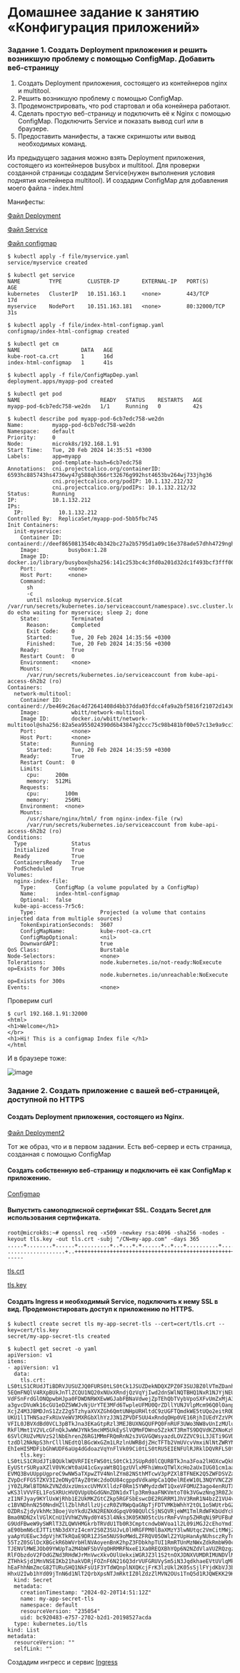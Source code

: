 # Домашнее задание к занятию «Конфигурация приложений»
### Задание 1. Создать Deployment приложения и решить возникшую проблему с помощью ConfigMap. Добавить веб-страницу
1) Создать Deployment приложения, состоящего из контейнеров nginx и multitool.
2) Решить возникшую проблему с помощью ConfigMap.
3) Продемонстрировать, что pod стартовал и оба конейнера работают.
4) Сделать простую веб-страницу и подключить её к Nginx с помощью ConfigMap. Подключить Service и показать вывод curl или в браузере.
5) Предоставить манифесты, а также скриншоты или вывод необходимых команд.

Из предыдущего задания можно взять Deployment приложения, состоящего из контейнеров busybox и multitool. Для проверки созданной страницы создадим Service(нужен выполнения условия поднятия контейнера multitool). И создадим ConfigMap для добавления моего файла - index.html

Манифесты:

[Файл Deployment](https://github.com/dikalov/devops-28/blob/main/kuber-homeworks/2.3%20/file%20/ConfigMapDep.yaml)

[Файл Service](https://github.com/dikalov/devops-28/blob/main/kuber-homeworks/2.3%20/file%20/myservice.yaml)

[Файл configmap](https://github.com/dikalov/devops-28/blob/main/kuber-homeworks/2.3%20/file%20/index-html-configmap.yaml)

```
$ kubectl apply -f file/myservice.yaml 
service/myservice created

$ kubectl get service
NAME         TYPE        CLUSTER-IP       EXTERNAL-IP   PORT(S)                         AGE
kubernetes   ClusterIP   10.151.163.1     <none>        443/TCP                         17d
myservice    NodePort    10.151.163.181   <none>        80:32000/TCP                    31s

$ kubectl apply -f file/index-html-configmap.yaml 
configmap/index-html-configmap created

$ kubectl get cm
NAME                   DATA   AGE
kube-root-ca.crt       1      16d
index-html-configmap   1      41s

$ kubectl apply -f file/ConfigMapDep.yaml 
deployment.apps/myapp-pod created

$ kubectl get pod
NAME                         READY   STATUS    RESTARTS   AGE
myapp-pod-6cb7edc758-we2dn   1/1     Running   0          42s
```
```
$ kubectl describe pod myapp-pod-6cb7edc758-we2dn
Name:         myapp-pod-6cb7edc758-we2dn
Namespace:    default
Priority:     0
Node:         microk8s/192.168.1.91
Start Time:   Tue, 20 Feb 2024 14:35:51 +0300
Labels:       app=myapp
              pod-template-hash=6cb7edc758
Annotations:  cni.projectcalico.org/containerID: 6593hc885743hs4736wy47g588qh366rt32676g992hst4653bv264wj733jhg36
              cni.projectcalico.org/podIP: 10.1.132.212/32
              cni.projectcalico.org/podIPs: 10.1.132.212/32
Status:       Running
IP:           10.1.132.212
IPs:
  IP:           10.1.132.212
Controlled By:  ReplicaSet/myapp-pod-5bb5fbc745
Init Containers:
  init-myservice:
    Container ID:  containerd://deef8650813540c4b342bc27a2b5795d1a09c16e378ade57dhh4729ngh45gsf4
    Image:         busybox:1.28
    Image ID:      docker.io/library/busybox@sha256:141c253bc4c3fd0a201d32dc1f493bcf3fff003b6df416dea4f41046e0f37d47
    Port:          <none>
    Host Port:     <none>
    Command:
      sh
      -c
      until nslookup myservice.$(cat /var/run/secrets/kubernetes.io/serviceaccount/namespace).svc.cluster.local; do echo waiting for myservice; sleep 2; done
    State:          Terminated
      Reason:       Completed
      Exit Code:    0
      Started:      Tue, 20 Feb 2024 14:35:56 +0300
      Finished:     Tue, 20 Feb 2024 14:35:56 +0300
    Ready:          True
    Restart Count:  0
    Environment:    <none>
    Mounts:
      /var/run/secrets/kubernetes.io/serviceaccount from kube-api-access-6h2b2 (ro)
Containers:
  network-multitool:
    Container ID:   containerd://be469c26ac4d72641408d4bb37dda03fdcc4fa9a2bf5816f21072d1436bc640a
    Image:          wbitt/network-multitool
    Image ID:       docker.io/wbitt/network-multitool@sha256:82a5ea955024390d6b43847g2ccc75c98b481bf00e57c13e9a9cc1458eb92652
    Port:           <none>
    Host Port:      <none>
    State:          Running
      Started:      Tue, 20 Feb 2024 14:35:59 +0300
    Ready:          True
    Restart Count:  0
    Limits:
      cpu:     200m
      memory:  512Mi
    Requests:
      cpu:        100m
      memory:     256Mi
    Environment:  <none>
    Mounts:
      /usr/share/nginx/html/ from nginx-index-file (rw)
      /var/run/secrets/kubernetes.io/serviceaccount from kube-api-access-6h2b2 (ro)
Conditions:
  Type              Status
  Initialized       True
  Ready             True
  ContainersReady   True
  PodScheduled      True
Volumes:
  nginx-index-file:
    Type:      ConfigMap (a volume populated by a ConfigMap)
    Name:      index-html-configmap
    Optional:  false
  kube-api-access-7r5c6:
    Type:                    Projected (a volume that contains injected data from multiple sources)
    TokenExpirationSeconds:  3607
    ConfigMapName:           kube-root-ca.crt
    ConfigMapOptional:       <nil>
    DownwardAPI:             true
QoS Class:                   Burstable
Node-Selectors:              <none>
Tolerations:                 node.kubernetes.io/not-ready:NoExecute op=Exists for 300s
                             node.kubernetes.io/unreachable:NoExecute op=Exists for 300s
Events:                      <none>
```
Проверим curl
```
$ curl 192.168.1.91:32000
<html>
<h1>Welcome</h1>
</br>
<h1>Hi! This is a configmap Index file </h1>
</html
```
И в браузере тоже:

![image](https://github.com/dikalov/devops-28/assets/126553776/566d38fa-485e-476b-a128-37be1d53f5d9)

### Задание 2. Создать приложение с вашей веб-страницей, доступной по HTTPS
#### Создать Deployment приложения, состоящего из Nginx.

[Файл Deployment2](https://github.com/dikalov/devops-28/blob/main/kuber-homeworks/2.3%20/file%20/ConfigMapDep2.yaml)

Тот же образ, что и в первом задании. Есть веб-сервер и есть страница, созданная с помощью ConfigMap

#### Создать собственную веб-страницу и подключить её как ConfigMap к приложению.

[Configmap](https://github.com/dikalov/devops-28/blob/main/kuber-homeworks/2.3%20/file%20/index-html-configmap.yaml)

#### Выпустить самоподписной сертификат SSL. Создать Secret для использования сертификата.
```
root@microk8s:~# openssl req -x509 -newkey rsa:4096 -sha256 -nodes -keyout tls.key -out tls.crt -subj "/CN=my-app.com" -days 365
.....+........+......+..........+..+...+.+......+..+...+..........+.....+++++++++++++++++++++++++++++++++++++++++++++++++++++++++++++++++*......+.+...+......+.........+..+..................+.+.....+....+......+.....+++++++++++++++++++++++++++++++++++++++++++++++++++++++++++++++++*.+.+..................+..+................+.........+........+.+..............+.+.....+.+.........+.....+.+.....+.+..+...+...+.+......+............+...+...+..+..........+..+...+.............+......+........+.+.........+.................+......+...+.+...........+.......+..+.+........+......+...+.+...........+...+......+....+.....+..........+...+........+.......+.........+...........+.........+.+............+..+.+..+.......+.....+...+.......+.........+.........+......+...........+......+...+.......+..+............................+.........+.....+...+......+................+++++++++++++++++++++++++++++++++++++++++++++++++++++++++++++++++
..................+..+++++++++++++++++++++++++++++++++++++++++++++++++++++++++++++++++*..+........+++++++++++++++++++++++++++++++++++++++++++++++++++++++++++++++++*............................+............+....+.........+....................+...+...+..........+.........+...+........+.......+...............+.....+.........+.........+.........+...+...............+....+...........+...+.+.........+.....+............+.........+...+.......+...+........+.........+...+..........+................................+...+......+.........+.............+.........+...+..+.+..................+......+........+...+.......+...............+.....+............+.+.....+...+.+...+...+............+...+.....+..........+..+.......+...+.....+......+...................+...+........+...............+.+...............+......+............+.....+.....................+.+...+...........+.......+..............+...+.+.........+...+........+.+.........+..............................+..+...+....+...+........+.+...............+.....................+.....+.........+.+..............+.+..............+.........+.+++++++++++++++++++++++++++++++++++++++++++++++++++++++++++++++++
-----
```
[tls.crt](https://github.com/dikalov/devops-28/blob/main/kuber-homeworks/2.3%20/file%20/tls.crt)

[tls.key](https://github.com/dikalov/devops-28/blob/main/kuber-homeworks/2.3%20/file%20/tls.key)

#### Создать Ingress и необходимый Service, подключить к нему SSL в вид. Продемонстировать доступ к приложению по HTTPS.
```
$ kubectl create secret tls my-app-secret-tls --cert=cert/tls.crt --key=cert/tls.key 
secret/my-app-secret-tls created
```
```
$ kubectl get secret -o yaml
apiVersion: v1
items:
- apiVersion: v1
  data:
    tls.crt: LS0tLS1CRUdJTiBDRVJUSUZJQ0FURS0tLS0tCk1JSUZDekNDQXZPZ0F3SUJBZ0lVTmZDanhNT3JzQlRTVjFIYytndHMwMUk5Nlg0d0RRWUpLb1pJaHZjTkFRRUwKQlFBd0ZURVRNQkVHQTFVRUF3d0tiWGt0WVhCd0xtTnZiVEFlRncweU16QXpNamt4TVRNME5EQmFGdzB5TkRBegpNamd4TVRNME
5EQmFNQlV4RXpBUkJnTlZCQU1NQ20xNUxXRndjQzVqYjIwd2dnSWlNQTBHQ1NxR1NJYjNEUUVCCkFRVUFBNElDRHdBd2dnSUtBb0lDQVFEUGhjL3oyNmdIYXRuRnBibk9uNGlwaWhoVGlpWFRFOUNaY3VTaGZNL2oKNDhXdEQrdmNiOU56UUZ4Z2tCQjlwK1ZMV2F4MnBHc0NPMWtFRUFOYlNSMXFhMlEra0lEcml2Z
VdFSnFrdGlONQpwbHJpa0FDWDNRWXEwWGJabFBNaVdwejZpTEhQbTVybVpoSXFvUmZxMjA3dld3a09nZGs2dlRCMVZpdXhJeU15CjNNckxkSk9XYkpaRnJHOVpURUUwQXQ2ZHgyNEhwaUN1bGJxZzJ5RDJpemFGWGg1eVdKdm1DZ2F0SmlqMmZRR0UKY3Q1ZVZzWTJGSWtvSnJnWkFIYzRhL1A0dUpQRUxDcG9RSmlS
a3gvcDVuWk16cGU1eDZ5WWJvNjUrYTE3MFd6TwpleUFMU0QrZDllYUNJVlpMcm96Q0lOanp3eCtscDJsL0ZTa3o3cHNOekpUNjQ4ZFVyUjB6MUdPVHBxZGVGUkhVCmVtRnNndnNwcTR0MTlKSUJNRWRyWVNMSW9TcHZ3T05pbEN4NzdXekVZYmNZNE5kRVNwS2RyZkYvUnhQa3U3Y3IKc1FGa1JoNy9lWkNwUUZJNkp
XcjZ4M3JBMDJnS1ZzZ2g5TzhyaXVXZGh6QmtUNHpURHltdC9zUGFTQmdkWE5tUQo2eitRODYvNHVjVzc1N3ZQU1V3MHZXSThlNVFQNzI4RUtSVHM5V0I4blAwVVFwVlg1djNzRjFha3RDbVVBRTNYCkFMVDBwZmhiNllYSkhNdEJDSGtaS1RaN0hwcG15ZnRoeWZkMDhMWkRFbjBySHNTZkJpSVA4Y2NGS0VpQUwzZG
UKU1l1THNSazFxRUxVeWV3MXRGbXlhYzJ3N1ZPVDF5UU4xRndqOHp0VE16RjhIUEdYZzVPQTZOTVBXNFlNOUVrQQorUUlEQVFBQm8xTXdVVEFkQmdOVkhRNEVGZ1FVSndMbGo3TTlYbjd0K3U4U3BKR2t6Q2diaE00d0h3WURWUjBqCkJCZ3dGb0FVSndMbGo3TTlYbjd0K3U4U3BKR2t6Q2diaE00d0R3WURWUjBUQ
VFIL0JBVXdBd0VCL3pBTkJna3EKaGtpRzl3MEJBUXNGQUFPQ0FnRUF3UWo3NW8vUnIzMUluK0ROSnF2TS9GR05VTDk3NnFsYlpEU1U3ekdPdXlWTwp6YUl0UzVLNzZvc2Z3Y3I4N09FWFM3djN6b3VDZGYyTkV2VTVtVFREUUZLWGV2WnVrbVMyL0g4VU15a1RFSmc5ClFyN1gzR2kxdE1mWE1Kei9aT3VqK2NiSEJs
RkFlMmt1V2VLcGFnQkJwWWJYNk5mcHM5UkEySlVQMmFDWno5ZzkKT3RmTS9DQVdKZXNoKzhhemZLK080dVhxR09HTXhUdHJ6MVpFUEE2YlQxWTlWaUpaOENUMDNxQVBlRW5LUmI2WAphanpWT0ljYUZ0QmV5bXZyNlFYZlh2aVE1Tm1GQXM4Y216TlFkNGFLclZSeDhIcGd4N1Irc1FjRTB4eUM3ei85CjUvekVNVnZ
6SVlCRUZvMUVzS2lNbEhrenZ6RG1MMmFRQmRnN2s3VGVGQWsyazdLOVZZVC9iL3JETi9GVDM4OXEKVXcwZEVZQzVhLzhHai85VE52amUvQVJHcW5NcU9EeDZ6VmlyT1RYRUhySHlGcFlOSCtmVlVFTVE0RUtGUW9NYQptT25vWnd5Mm5OWjFrdTQ0WkVKYUd6b1QyOTY3dHJrdU5VdU5ZbGJyN3hrS0llMEZrNFpvbm
tzdDl2NkNpS3hrClllNEdtQlBGcWxGZm1LRzlnUWRBdjZHcTFTb2VmUVcvVmxiNlNtZWRYNDFFODdablpEdW1JdWJlbmNwNnB6bkgKcmdMNTJYamVSbXlWc09Uazh4UFp3ejNXUWdZMFp3QThyWklLRHRZeko0aFo0YUZqUHBqTnJwN2xjYWRSTmhUVApBOWl2UVd0aU52UVB1eGdUNGR4VUZZamp3eHZFMjRHdjhOS
EhIeHI5MDFibGhWUDF6aUg4dGdoazVqYnFlVk09Ci0tLS0tRU5EIENFUlRJRklDQVRFLS0tLS0K
    tls.key: LS0tLS1CRUdJTiBQUklWQVRFIEtFWS0tLS0tCk1JSUpRd0lCQURBTkJna3Foa2lHOXcwQkFRRUZBQVNDQ1Mwd2dna3BBZ0VBQW9JQ0FRRFBoYy96MjZnSGF0bkYKcGJuT240aXBpaGhUaWlYVEU5Q1pjdVNoZk0vajQ4V3REK3ZjYjlOelFGeGdrQkI5cCtWTFdheDJwR3NDTzFrRQpFQU5iU1IxcW
EyUStrSURyaXZlV0VKcWt0aU41cGxyaWtBQ1gzUVlxMFhiWmxQTWlXcHo2aUxIUG01cm1aaElxCm9SZnEyMDd2V3drT2dkazZ2VEIxVml1eEl5TXkzTXJMZEpPV2JKWkZyRzlaVEVFMEF0NmR4MjRIcGlDdWxicWcKMnlEMml6YUZYaDV5V0p2bUNnYXRKaWoyZlFHRWN0NWVWc1kyRklrb0pyZ1pBSGM0YS9QNHVKU
EVMQ3BvUUppUgpreC9wNW5aTXpwZTV4NnlZYm82NSthMTcwV3pPZXlBTFNEK2Q5ZWFDSVZaTHJvekNJTmp6d3grbHAybC9GU2t6Cjdwc056SlQ2NDhkVXJSMHoxR09UcHFkZUZSSFVlbUZzZ3ZzcHE0dDE5SklCTUVkcllTTElvU3B2d09OaWxDeDcKN1d6RVliY1k0TmRFU3BLZHJmRi9SeFBrdTdjcnNRRmtSaDcv
ZVpDcFFGSTZKV3I2eDNyQTAyZ0tWc2doOU84cgppdVdkaHpCa1Q0elREeW10L3NQYVNCZ2RYTm1RNnorUTg2LzR1Y1c3NTd2UFNVdzB2V0k4ZTVRUDcyOEVLUlRzCjlXQjhuUDBVUXBWWDV2M3NGMWFrdENtVUFFM1hBTFQwcGZoYjZZWEpITXRCQ0hrWktUWjdIcHBteWZ0aHlmZDAKOExaREVuMHJIc1NmQmlJUDh
jY0ZLRWlBTDNkZVNZdUxzUmsxcUVMVXlldzF0Rm15YWMydzdWT1QxeVFOMUZ3ago4enRUTXpGOEhQR1hnNU9BNk5NUFc0WU05RWtBK1FJREFRQUJBb0lDQUIxYUVsc3QvdHFwdU1xVlVhNFJiMzEzClhGQjRramdFTGZWK1JDczVJWmhjajRtV1htaHI0cThDOCszdWduNmJZRG1qb2RxWUQ5Q2RmMDR0UzZRK042eG
wKS3lVVVFEL1FoSXRUcHVQVUpUbGdGNnZDN1dxTlp3Rm9aaFNKVmtoT0k3VGwzNng3R0ZJdExyV2IybXVzQUVLbgprQ1RlcGRDQ2tOZVB6QmMrWG95am9RVmM1RUVhODdoQUZ2Rzg4TjMvNStmT0hOaDFIVnRFTDBUd0tYM2xtOTBLClBta3k4ajM3dmcwQWdEdTQyNTJWdDdFRk9mek5NOGNianQ5dWF1NXVpbS9yL
zI1NFJyay9KYlUxWjRhb1E2UkMKZGtCZkp5RGFSbEswcDE2RGRRM1JhV3RmR1N4bzZ1VU4vUXd3VUpWbW12a0RhTGIvOGxKNHRqNnpxWGV1cjRWNQpsbnNlYmd5UnI0aDRiUUh5NTgwYmFXUHdXcC9hWDhQaE43UzhtalFYQ0FmVGdEL3N5cjZ0RmxoVG5ybVJyUFFNCm5BTUdFQkZ4bGZ0MWZ5QXFvVVB3a0FxTDNv
c1BVNDhnN250NndHZllZblhRdllzUjczR0ZVRWpQaGNpTjFDTVMKbWhhY2tOL1o5WUtrbGZXSzQ5RTdpYTk5NGtWTWJQaFc3Qzd0R0MwdE5LSDFvYjhpUUp1S2RkMFk4OWhPZmZBNwplblZFcWtlWitmVjFSeXVPWFFueVdLREVVY2c0YTNEYk50U0dQMFZianROZ0I5YkNXVXJLc3JDWEVaYmY2cXJtCmVPTitUSHl
OZDRsZjdyVkhMc3BoejVoYkdUZkN2RENXdGpqV09BQUlCSjNSQVRjeWM1TmlRdWFKbUdYcktub1QKTFdvdEpSclU4QTU2RzAwZ2ZEZG5Bb0lCQVFEWFFlWkV4eDBBY243bUwxekRRRkQrZHVYQ055TkNwLytPZGZVOApCN3dOd1dOMnM0cHR2Ry83ZzVKdThsM1JRaDBhek5KSVg3RlRLOVk4enpOaVpCcWxtK1JjTV
Bma0NDN2xlVGlKCnU1VVhWZVNyd0Y4S3l4Nks3K05KN05tcUsrRmFvVnp5ZHRqNi9PUFBuMTlPS0o4WHNhSGtmbWFVTXMxTXU3M24KQUJKTTJCcklIWWw1NVJYWlpMZkhFZ1FoakZzRUZWdWJRZDcxREFVRzFrRmROWDRYQzFCTSs1Nk9naGVZN29FRgp5TURyWVZiTFB6L2tMMnFIMDVSOTFMZXRrMDF6MTNPYVYzT
G9UdFBweW9ySWRlT3ZLQWVHMGkrbTRVdU1Tb0R3CmptcndwbWVoa1l2L09iMGJ2cEhoYmd1OVM0SHRKa2k5NUJmTEFEZ210Q0VRRTd5TEFvSUJBUUQyelNKaEVYbEEKQVlsb3VvMkpLN0swT21uN2o4RFhaWUdPaWdWS0xxQXkyNG1ORG9EOVRIQnduU25KMkVEYSsyZStCN0dZZ1I4MQpOdVFCQTU4ZFJhOGFuVDRU
aE90bmN6cEJTTitNb3dXYzI4cmY2S0Z3SUJvL0lHRGFPM0lBaXMzY3lwNUtqc2VmCitMWjZjWWZjdjdkeWRDYncvSmgzT3ptNldHOGpOMTlkOGNvSk1oaDhpSHlZTTFqOTh6QVMzN1pEaFdSSk5NMGYKbU4yazRvS1VmeVVNNHZ5TG4xMHNFdmpZd05KOEJKcEhrNVIwMmFIRE5GZVdtOCs0SUhqeUVLL3hjSXY2OWY
yaApYUEEwc3dpVjhKTkRQaE9DR1ZJSm5NUS9oMWdLZFRQV05OWlZ2YUpHanAyNUhsczRyTnNhQ0NJb29MS3d4V0dGClFRbGgrdzBiZVpVTEFvSUJBUUNvc2pPbFdTcUliREs1Y1FyUTFqbmpnd2pETVhVSHl5T0Q0VHZrNU9iakhOazMKY0xPZkZwdm9VQS9WdFVvRE1qNGUvOEFaQ2kydFVlQ2ZYWDhXci84V0pOdE
55TzZ0SGlDcXBGckR6bWVrbHlNVAoyenBnK2hpZ3FDbkhpTUI1RmRTUnMzNWxZdkRmbW90cTdxckJWU0tCYml2REo3QjZtbW04cGpISXRJeWkvb1hXCnFSZFJtVkNMUTl5blBaNVJNRzh2L3hFQTF4bkZqN3JzeGNNS0tsNzc3bGpyVEJMUituQkY0VHpxYkkrTXFJZGQKMTk3WmxMTjNhVUNwY0tqV2RtZXZ6bjBCe
TJENVlMWEJOb09YWUpTa2M4bWFSbVVqOHRMRFNxeE1Xa0REQXBhYQp6N2NZdVlaVUZRQzgzQUtGUW9TN2QxSnd4eTVDWUpTZytIQWs2bUxMQW9JQkFRRGRXLzR5Ni9aQnAxODBsT1p2Cm1zY05DYnVYUzBkZXFvZDZibWJ5TTBHeWUrQXlxVWllYUJvTmw1a3NsZzhObWlKaGVnc2JTdXpQME96TjBBNjkKdFl1cHBs
RlFObzdoV2FOdGZNd3RHdWJrMnVwcXkvOUlUekxiWGRJZ3l1S2tnOXJDNXVUMDRIMUNDVlM2Ryt3TQozZFBQRDBrQ0tyMGhhL2lLSDltR3o1cDA2M0lYcjF2eERvWWFDU3dQa2ppVEpSNFlENk4wV2F5Rlk1bWcweHpsCnplaFFWNkxHSkdqd0tCQVVjVllZc0JRa2tNUzl6WmxlT1NzNlJZUVlsTitGMWR2SkJQWTR
ZTHhkSjd1MnVNSEIKb21hakVDRjFOZnF6N216Q3drVUFGRUVySm5iN3JqdkhaeEVtUVlqMkcydmxQRmhPOGx0elc0WHRlL2pMYmQ1Qwp2MWtqQW9JQkFGeVVldFlyMzkxUEozL2FleHpESmJTZEpCOUMxOUJING4vMUpiZ3RJUnVlUUV1eFBJK2xzaDl3CjhEWlFsNSs3SGErdU8xdTJuNTB6VG5rNld0WCtiM1FTdF
hEaFhhNmZmcG82TURuSHQ1NkFsU1F3YTdWQnplNXQKcjFrK3lzUkl2K05sSjlFYjdKbVJ3b3puUTA5RERyb1lEODlrRGVQMGNuNGttRGpkRDBQSTRiSGlRYkoxakJDUgo4ZnpVU3pEZUZzdjJxTGNZTjV4ektMMFo2VUc3cTF4RzB4dlJuUUI2Y08wSjdER3BOdy92TlJNUS94VHE2WlB2Ck1ITElOTTl0MllKYWk2c
HhxU2Iwb1hYd09jTnN6d1NlT2QrbXpsNTJmRktIZ0lZdzZlMVN2OUs1TnQ5d1RJQWEKK29HR0Z3eGQ1Rk01K210RXVuL2JIa0JSbjZKV09oOD0KLS0tLS1FTkQgUFJJVkFURSBLRVktLS0tLQo=
  kind: Secret
  metadata:
    creationTimestamp: "2024-02-20T14:51:12Z"
    name: my-app-secret-tls
    namespace: default
    resourceVersion: "235054"
    uid: bc920483-e757-2702-b2d1-20198527acda
  type: kubernetes.io/tls
kind: List
metadata:
  resourceVersion: ""
  selfLink: ""
```
Создадим ингресс и сервис
[Ingress](https://github.com/dikalov/devops-28/blob/main/kuber-homeworks/2.3%20/file%20/ingress.yaml)




